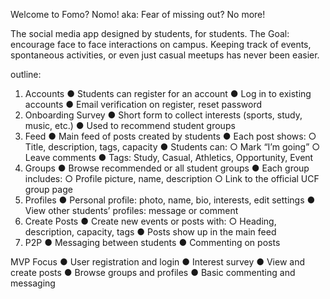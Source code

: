 Welcome to Fomo? Nomo!
aka: Fear of missing out? No more!

The social media app designed by students, for students. 
The Goal: encourage face to face interactions on campus.
Keeping track of events, spontaneous activities, or even just casual meetups has never been easier.


outline:
1. Accounts
    ● Students can register for an account
    ● Log in to existing accounts
    ● Email verification on register, reset password
2. Onboarding Survey
    ● Short form to collect interests (sports, study, music, etc.)
    ● Used to recommend student groups
3. Feed
    ● Main feed of posts created by students
    ● Each post shows:
        ○ Title, description, tags, capacity
    ● Students can:
        ○ Mark “I’m going”
        ○ Leave comments
    ● Tags: Study, Casual, Athletics, Opportunity, Event
4. Groups
    ● Browse recommended or all student groups
    ● Each group includes:
        ○ Profile picture, name, description
        ○ Link to the official UCF group page
5. Profiles
    ● Personal profile: photo, name, bio, interests, edit settings
    ● View other students’ profiles: message or comment
6. Create Posts
    ● Create new events or posts with:
        ○ Heading, description, capacity, tags
    ● Posts show up in the main feed
7. P2P
    ● Messaging between students
    ● Commenting on posts

MVP Focus
● User registration and login
● Interest survey
● View and create posts
● Browse groups and profiles
● Basic commenting and messaging